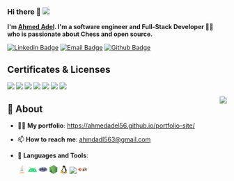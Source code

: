### Hi there 👋 <img src="https://user-images.githubusercontent.com/5679180/79618120-0daffb80-80be-11ea-819e-d2b0fa904d07.gif" width="27px"> 

**I'm [Ahmed Adel](https://github.com/ahmedadel56). I'm a software engineer and Full-Stack Developer 👨‍💻 who is passionate about Chess and open source.**

[![Linkedin Badge](https://img.shields.io/badge/LinkedIn-0077B5?style=for-the-badge&logo=linkedin&logoColor=white)](https://www.linkedin.com/in/ahmed-adel56/)
[![Email Badge](https://img.shields.io/badge/Gmail-D14836?style=for-the-badge&logo=gmail&logoColor=white)](mailto:ahmdadl563@gmail.com)
[![Github Badge](https://img.shields.io/badge/GitHub-100000?style=for-the-badge&logo=github&logoColor=white)](https://github.com/ahmedadel56)


## Certificates & Licenses
<a href="https://www.credential.net/58ab306a-cf5a-4db7-b566-299ab4615671" target= "blank"><img 
src="https://templates.images.credential.net/15834231169533149351764588695625.png" width="80"></a>
<a href = "https://www.credential.net/a69307dd-5a2f-4c19-a575-feea8ab921ed" target= "blank"><img 
src="https://templates.images.credential.net/15790421063942253832023806501758.png" width="80"></a>
<a href ="https://www.credential.net/442b1491-4a0c-4793-a739-62d8f34cdb68" target= "blank"><img 
src="https://templates.images.credential.net/15790420075846753839720457960174.png" width="80"></a>
<a href="https://www.credential.net/3676e945-64ee-4b00-aa26-fe4aef3c92c1" target="blank"><img src="https://templates.images.credential.net/15790419775515809487933217124360.png" width="80"></a>
<a href="https://www.credential.net/a2375f60-7249-4548-9b2f-3ebe6490aac9" target="blank"><img src="https://templates.images.credential.net/15959755104909798720520579501098.png" width="80"></a>
<a href="https://www.credential.net/ed9e2db0-5a83-4dcc-9dd4-d38f00f98986" target="blank"><img src="https://templates.images.credential.net/15790420725707015843039145125501.png" width="80"></a>
<a href="https://www.freecodecamp.org/certification/ahmedadel56/javascript-algorithms-and-data-structures" target="blank"><img src="https://www.freecodecamp.org/news/content/images/2022/06/Screenshot--126-.png" width="80"></a>


<img align="right" src="https://github-readme-stats.vercel.app/api?username=ahmedadel56&show_icons=true&hide_border=true">

## 🧐 About

- 👨‍💻 **My portfolio**: https://ahmedadel56.github.io/portfolio-site/
- 📫 **How to reach me**: ahmdadl563@gmail.com
- 🌱 **Languages and Tools**: 

   <div>
        <code><img height="20" src="https://raw.githubusercontent.com/github/explore/80688e429a7d4ef2fca1e82350fe8e3517d3494d/topics/java/java.png"></code>
        <code><img height="20" src="https://raw.githubusercontent.com/github/explore/80688e429a7d4ef2fca1e82350fe8e3517d3494d/topics/android/android.png"></code>
        <code><img height="20" src="https://raw.githubusercontent.com/github/explore/80688e429a7d4ef2fca1e82350fe8e3517d3494d/topics/php/php.png"></code>
        <code><img height="20" src="https://raw.githubusercontent.com/github/explore/80688e429a7d4ef2fca1e82350fe8e3517d3494d/topics/nodejs/nodejs.png"></code>
        <code><img height="20" src="https://raw.githubusercontent.com/github/explore/80688e429a7d4ef2fca1e82350fe8e3517d3494d/topics/linux/linux.png"></code>
        <code><img height="20" src="https://cdn.svgporn.com/logos/visual-studio-code.svg"></code>
        <code><img height="20" src="https://raw.githubusercontent.com/github/explore/80688e429a7d4ef2fca1e82350fe8e3517d3494d/topics/git/git.png"></code>
    </div>
